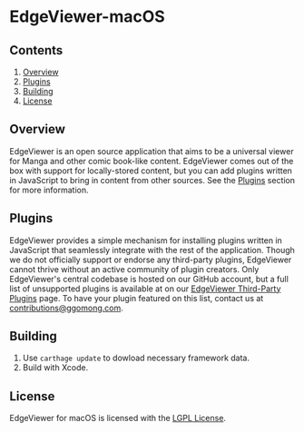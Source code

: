 # EdgeViewer-macOS
## Contents
1. [Overview](#overview)
2. [Plugins](#plugins)
3. [Building](#building)
4. [License](#license)

<a name="overview"></a>
## Overview
EdgeViewer is an open source application that aims to be a universal viewer for Manga and other comic book-like content. EdgeViewer comes out of the box with support for locally-stored content, but you can add plugins written in JavaScript to bring in content from other sources. See the [Plugins](#plugins) section for more information.

<a name="plugins"></a>
## Plugins
EdgeViewer provides a simple mechanism for installing plugins written in JavaScript that seamlessly integrate with the rest of the application. Though we do not officially support or endorse any third-party plugins, EdgeViewer cannot thrive without an active community of plugin creators. Only EdgeViewer's central codebase is hosted on our GitHub account, but a full list of unsupported plugins is available at on our [EdgeViewer Third-Party Plugins](https://ggomong.com/edgeviewer/plugins) page. To have your plugin featured on this list, contact us at [contributions@ggomong.com](mailto:contributions@ggomong.com).

<a name="building"></a>
## Building
1. Use `carthage update` to dowload necessary framework data.
2. Build with Xcode.

<a name="license"></a>
## License
EdgeViewer for macOS is licensed with the [LGPL License](https://www.gnu.org/licenses/lgpl-3.0.en.html).
